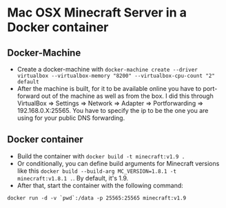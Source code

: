 Mac OSX Minecraft Server in a Docker container
==============================================

Docker-Machine
--------------

* Create a docker-machine with ```docker-machine create --driver virtualbox --virtualbox-memory "8200" --virtualbox-cpu-count "2" default```
* After the machine is built, for it to be available online you have to port-forward out of the machine as well as from the box. I did this through VirtualBox => Settings => Network => Adapter => Portforwarding => 192.168.0.X:25565. You have to specify the ip to be the one you are using for your public DNS forwarding.


Docker container
----------------

* Build the container with ```docker build -t minecraft:v1.9 .```
* Or conditionally, you can define build arguments for Minecraft versions like this ```docker build --build-arg MC_VERSION=1.8.1 -t minecraft:v1.8.1 .```. By default, it's 1.9.
* After that, start the container with the following command:

```
docker run -d -v `pwd`:/data -p 25565:25565 minecraft:v1.9
```
